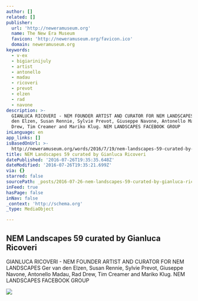 ```yaml
---
author: []
related: []
publisher:
  url: 'http://neweramuseum.org'
  name: The New Era Museum
  favicon: 'http://neweramuseum.org/favicon.ico'
  domain: neweramuseum.org
keywords:
  - v-ex
  - bigiarinijuly
  - artist
  - antonello
  - madau
  - ricoveri
  - prevot
  - elzen
  - rad
  - navone
description: >-
  GIANLUCA RICOVERI - NEM FOUNDER ARTIST AND CURATOR FOR NEM LANDSCAPES Ger van
  den Elzen, Susan Rennie, Sylvie Prevot, Giuseppe Navone, Antonello Madau, Rad
  Drew, Tim Creamer and Mariko Klug. NEM LANDSCAPES FACEBOOK GROUP
inLanguage: en
app_links: []
isBasedOnUrl: >-
  http://neweramuseum.org/words/2016/7/19/nem-landscapes-59-curated-by-gianluca-ricoveri
title: NEM Landscapes 59 curated by Gianluca Ricoveri
datePublished: '2016-07-26T19:35:35.648Z'
dateModified: '2016-07-26T19:35:21.699Z'
via: {}
starred: false
sourcePath: _posts/2016-07-26-nem-landscapes-59-curated-by-gianluca-ricoveri.md
inFeed: true
hasPage: false
inNav: false
_context: 'http://schema.org'
_type: MediaObject

---
```

<article style=""><h1>NEM Landscapes 59 curated by Gianluca Ricoveri</h1><p>GIANLUCA RICOVERI - NEM FOUNDER ARTIST AND CURATOR FOR NEM LANDSCAPES Ger van den Elzen, Susan Rennie, Sylvie Prevot, Giuseppe Navone, Antonello Madau, Rad Drew, Tim Creamer and Mariko Klug. NEM LANDSCAPES FACEBOOK GROUP</p><img src="http://static1.squarespace.com/static/50e5b834e4b0837383d7bb18/50e5b834e4b0837383d7bb1f/578e2458c534a550d7ec62fe/1468933531654/13754462_10208651227430643_5528145841062186802_n.jpg?format=1000w" /></article>
